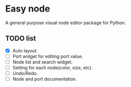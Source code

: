 # Easy node

A general purpose visual node editor package for Python.


## TODO list

+ [x] Auto layout.
+ [ ] Port widget for editing port value.
+ [ ] Node list and search widget.
+ [ ] Setting for each node(color, size, etc).
+ [ ] Undo/Redo.
+ [ ] Node and port documentation.
